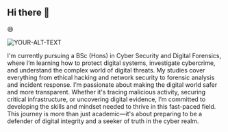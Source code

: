 ## Hi there 🚗

😄

<picture>
 <source media="(prefers-color-scheme: dark)" srcset="YOUR-DARKMODE-IMAGE">
 <source media="(prefers-color-scheme: light)" srcset="YOUR-DARKMODE-IMAGE">
 <img alt="YOUR-ALT-TEXT" src="YOUR-DARKMODE-IMAGE">
</picture>

I'm currently pursuing a BSc (Hons) in Cyber Security and Digital Forensics, where I’m learning how to protect digital systems, investigate cybercrime, and understand the complex world of digital threats. My studies cover everything from ethical hacking and network security to forensic analysis and incident response.
I’m passionate about making the digital world safer and more transparent. Whether it's tracing malicious activity, securing critical infrastructure, or uncovering digital evidence, I’m committed to developing the skills and mindset needed to thrive in this fast-paced field.
This journey is more than just academic—it's about preparing to be a defender of digital integrity and a seeker of truth in the cyber realm.
